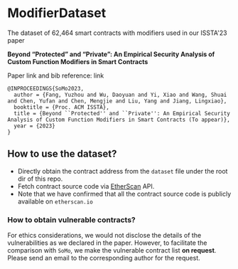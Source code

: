 # ModifierDataset
The dataset of 62,464 smart contracts with modifiers used in our ISSTA'23 paper

**Beyond “Protected” and “Private”: An Empirical Security Analysis of Custom Function Modifiers in Smart Contracts**

Paper link and bib reference: link

```
@INPROCEEDINGS{SoMo2023,
  author = {Fang, Yuzhou and Wu, Daoyuan and Yi, Xiao and Wang, Shuai and Chen, Yufan and Chen, Mengjie and Liu, Yang and Jiang, Lingxiao},
  booktitle = {Proc. ACM ISSTA},
  title = {Beyond ``Protected'' and ``Private'': An Empirical Security Analysis of Custom Function Modifiers in Smart Contracts (To appear)},
  year = {2023}
}
```

##  How to use the dataset?

- Directly obtain the contract address from the `dataset` file under the root dir of this repo.
- Fetch contract source code via [EtherScan](https://etherscan.io) API.
- Note that we have confirmed that all the contract source code is publicly available on `etherscan.io`

### How to obtain vulnerable contracts?

For ethics considerations, we would not disclose the details of the vulnerabilities as we declared in the paper. However, to facilitate the comparison with `SoMo`, we make the vulnerable contract list **on request**. Please send an email to the corresponding author for the request.
